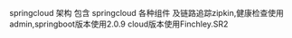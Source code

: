 springcloud 架构 包含 springcloud 各种组件 及链路追踪zipkin,健康检查使用admin,springboot版本使用2.0.9 cloud版本使用Finchley.SR2
